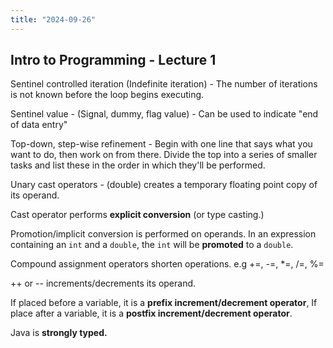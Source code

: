 ```yaml
---
title: "2024-09-26"
---
```

## Intro to Programming - Lecture 1

Sentinel controlled iteration (Indefinite iteration) - The number of iterations is not known before the loop begins executing.

Sentinel value - (Signal, dummy, flag value) - Can be used to indicate "end of data entry"

Top-down, step-wise refinement - Begin with one line that says what you want to do, then work on from there. Divide the top into a series of smaller tasks and list these in the order in which they'll be performed.

Unary cast operators - (double) creates a temporary floating point copy of its operand.

Cast operator performs **explicit conversion** (or type casting.)

Promotion/implicit conversion is performed on operands. In an expression containing an `int` and a `double`, the `int` will be **promoted** to a `double`.

Compound assignment operators shorten operations. e.g +=, -=, \*=, /=, %=

++ or -- increments/decrements its operand.

If placed before a variable, it is a **prefix increment/decrement operator**, If place after a variable, it is a **postfix increment/decrement operator**.

Java is **strongly typed.**


